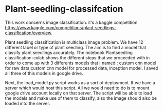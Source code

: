 # Plant-seedling-classifcation

This work concerns image classification. it's a kaggle competition https://www.kaggle.com/competitions/plant-seedlings-classification/overview.

Plant seedling classification is multiclass image problem. We have 12 different label or type of plant seedling. The aim is to find a model that classify plant seedlings accurately. 
The notebook Plantseedling classification-colab shows the different steps that we proceeded with in order to come up with 3 differents models that I named : custom cnn model for raw data,custom cnn model for processed data, inception model. I saved all three of this models in google drive.


Next, the load_model.py script works as a sort of deployment. If we have a server which would host this script. All we would need to do is to mount google drive account locally on that server. The script will be able to load the models and make use of them to classify, also the image should also be loaded into the server.
